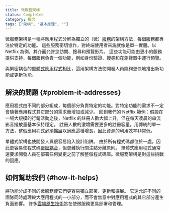 ```yaml
---
title: 微服務架構
status: Completed
category: 概念
tags: ["架構", "基本原理", ""]
---
```


微服務架構是一種將應用程式分解為獨立的（微）[服務](/zh-tw/service/)的架構方法，每個服務都專注於特定的功能。
這些服務密切協作，對終端使用者來説就像是單一實體。以 Netflix 為例，其介面允許您訪問、搜尋和預覽影片。
這些功能可能由更小的服務提供支持，每個服務負責一個功能，例如身份驗證、搜尋和在瀏覽器中運行預覽。

與緊密耦合的[單體式應用程式](/zh-tw/monolithic-apps/)相比，這用架構方法使開發人員能夠更快地推出新功能或更新功能。

## 解決的問題 {#problem-it-addresses}

應用程式由不同的部分組成，每個部分負責特定的功能。對特定功能的需求不一定會隨著應用程式其它部分的需求而增加或減少。
回到我們的 Netflix 範例：假設在一場大規模的行銷活動之後，Netflix 的註冊人數大幅上升，但在每天凌晨的串流影音撥放量基本保持穩定。
註冊人數的激增需要更多的註冊容量。用傳統的單一方法，整個應用程式必須[擴展](/zh-tw/scalability/)以適應這種增長，因此資源的利用效率非常低。

單體式架構也使開發人員很容易陷入設計陷阱。
由於所有程式碼都位於一處，因此更容易使程式碼[緊密耦合](/zh-tw/tightly-coupled-architectures/)，但更難執行關注點分離原則。
單體式應用程式通常還要求開發人員在部署任何變更之前了解整個程式碼庫。微服務架構是對這些挑戰的回應。

## 如何幫助我們 {#how-it-helps}

將功能分成不同的微服務使它們更容易獨立部署、更新和擴展。
它還允許不同的團隊同時處理較大應用程式的一小部分，而不會無意中對應用程式的其它部分產生負面影響。
許多[雲端原生技術](/zh-tw/cloud-native-tech/)旨在使微服務更易部署和管理。